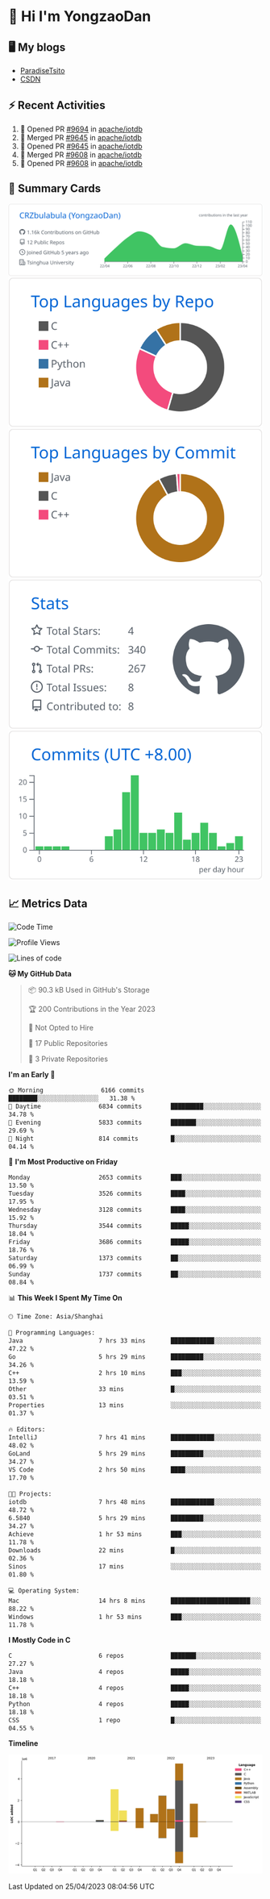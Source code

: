 # 👋 Hi I'm YongzaoDan

## 🖥 My blogs
  + [ParadiseTsito](https://www.paradisetsito.love/)
  + [CSDN](https://blog.csdn.net/CRZbulabula?type=blog)

## ⚡ Recent Activities
<!--START_SECTION:activity-->
1. 💪 Opened PR [#9694](https://github.com/apache/iotdb/pull/9694) in [apache/iotdb](https://github.com/apache/iotdb)
2. 🎉 Merged PR [#9645](https://github.com/apache/iotdb/pull/9645) in [apache/iotdb](https://github.com/apache/iotdb)
3. 💪 Opened PR [#9645](https://github.com/apache/iotdb/pull/9645) in [apache/iotdb](https://github.com/apache/iotdb)
4. 🎉 Merged PR [#9608](https://github.com/apache/iotdb/pull/9608) in [apache/iotdb](https://github.com/apache/iotdb)
5. 💪 Opened PR [#9608](https://github.com/apache/iotdb/pull/9608) in [apache/iotdb](https://github.com/apache/iotdb)
<!--END_SECTION:activity-->

## 🎑 Summary Cards

[![](https://raw.githubusercontent.com/CRZbulabula/CRZbulabula/main/profile-summary-card-output/github/0-profile-details.svg)](https://github.com/vn7n24fzkq/github-profile-summary-cards)
[![](https://raw.githubusercontent.com/CRZbulabula/CRZbulabula/main/profile-summary-card-output/github/1-repos-per-language.svg)](https://github.com/vn7n24fzkq/github-profile-summary-cards) [![](https://raw.githubusercontent.com/CRZbulabula/CRZbulabula/main/profile-summary-card-output/github/2-most-commit-language.svg)](https://github.com/vn7n24fzkq/github-profile-summary-cards)
[![](https://raw.githubusercontent.com/CRZbulabula/CRZbulabula/main/profile-summary-card-output/github/3-stats.svg)](https://github.com/vn7n24fzkq/github-profile-summary-cards) [![](https://raw.githubusercontent.com/CRZbulabula/CRZbulabula/main/profile-summary-card-output/github/4-productive-time.svg)](https://github.com/vn7n24fzkq/github-profile-summary-cards)

## 📈 Metrics Data

<!--START_SECTION:waka-->
![Code Time](http://img.shields.io/badge/Code%20Time-84%20hrs%2011%20mins-blue)

![Profile Views](http://img.shields.io/badge/Profile%20Views-0-blue)

![Lines of code](https://img.shields.io/badge/From%20Hello%20World%20I%27ve%20Written-16.9%20million%20lines%20of%20code-blue)

**🐱 My GitHub Data** 

> 📦 90.3 kB Used in GitHub's Storage 
 > 
> 🏆 200 Contributions in the Year 2023
 > 
> 🚫 Not Opted to Hire
 > 
> 📜 17 Public Repositories 
 > 
> 🔑 3 Private Repositories 
 > 
**I'm an Early 🐤** 

```text
🌞 Morning                6166 commits        ████████░░░░░░░░░░░░░░░░░   31.38 % 
🌆 Daytime                6834 commits        █████████░░░░░░░░░░░░░░░░   34.78 % 
🌃 Evening                5833 commits        ███████░░░░░░░░░░░░░░░░░░   29.69 % 
🌙 Night                  814 commits         █░░░░░░░░░░░░░░░░░░░░░░░░   04.14 % 
```
📅 **I'm Most Productive on Friday** 

```text
Monday                   2653 commits        ███░░░░░░░░░░░░░░░░░░░░░░   13.50 % 
Tuesday                  3526 commits        ████░░░░░░░░░░░░░░░░░░░░░   17.95 % 
Wednesday                3128 commits        ████░░░░░░░░░░░░░░░░░░░░░   15.92 % 
Thursday                 3544 commits        █████░░░░░░░░░░░░░░░░░░░░   18.04 % 
Friday                   3686 commits        █████░░░░░░░░░░░░░░░░░░░░   18.76 % 
Saturday                 1373 commits        ██░░░░░░░░░░░░░░░░░░░░░░░   06.99 % 
Sunday                   1737 commits        ██░░░░░░░░░░░░░░░░░░░░░░░   08.84 % 
```


📊 **This Week I Spent My Time On** 

```text
🕑︎ Time Zone: Asia/Shanghai

💬 Programming Languages: 
Java                     7 hrs 33 mins       ████████████░░░░░░░░░░░░░   47.22 % 
Go                       5 hrs 29 mins       █████████░░░░░░░░░░░░░░░░   34.26 % 
C++                      2 hrs 10 mins       ███░░░░░░░░░░░░░░░░░░░░░░   13.59 % 
Other                    33 mins             █░░░░░░░░░░░░░░░░░░░░░░░░   03.51 % 
Properties               13 mins             ░░░░░░░░░░░░░░░░░░░░░░░░░   01.37 % 

🔥 Editors: 
IntelliJ                 7 hrs 41 mins       ████████████░░░░░░░░░░░░░   48.02 % 
GoLand                   5 hrs 29 mins       █████████░░░░░░░░░░░░░░░░   34.27 % 
VS Code                  2 hrs 50 mins       ████░░░░░░░░░░░░░░░░░░░░░   17.70 % 

🐱‍💻 Projects: 
iotdb                    7 hrs 48 mins       ████████████░░░░░░░░░░░░░   48.72 % 
6.5840                   5 hrs 29 mins       █████████░░░░░░░░░░░░░░░░   34.27 % 
Achieve                  1 hr 53 mins        ███░░░░░░░░░░░░░░░░░░░░░░   11.78 % 
Downloads                22 mins             █░░░░░░░░░░░░░░░░░░░░░░░░   02.36 % 
Sinos                    17 mins             ░░░░░░░░░░░░░░░░░░░░░░░░░   01.80 % 

💻 Operating System: 
Mac                      14 hrs 8 mins       ██████████████████████░░░   88.22 % 
Windows                  1 hr 53 mins        ███░░░░░░░░░░░░░░░░░░░░░░   11.78 % 
```

**I Mostly Code in C** 

```text
C                        6 repos             ███████░░░░░░░░░░░░░░░░░░   27.27 % 
Java                     4 repos             █████░░░░░░░░░░░░░░░░░░░░   18.18 % 
C++                      4 repos             █████░░░░░░░░░░░░░░░░░░░░   18.18 % 
Python                   4 repos             █████░░░░░░░░░░░░░░░░░░░░   18.18 % 
CSS                      1 repo              █░░░░░░░░░░░░░░░░░░░░░░░░   04.55 % 
```



**Timeline**

![Lines of Code chart](https://raw.githubusercontent.com/CRZbulabula/CRZbulabula/main/assets/bar_graph.png)


 Last Updated on 25/04/2023 08:04:56 UTC
<!--END_SECTION:waka-->


